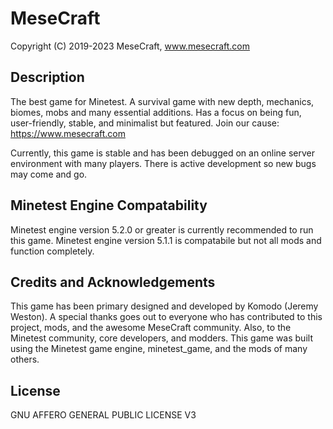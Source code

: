 MeseCraft
==========================
Copyright (C) 2019-2023 MeseCraft, www.mesecraft.com

Description
-------------------------
The best game for Minetest. A survival game with new depth, mechanics, biomes, mobs and many essential additions. Has a focus on being fun, user-friendly, stable, and minimalist but featured. Join our cause: https://www.mesecraft.com

Currently, this game is stable and has been debugged on an online server environment with many players. There is active development so new bugs may come and go.

Minetest Engine Compatability
--------------------------
Minetest engine version 5.2.0 or greater is currently recommended to run this game.
Minetest engine version 5.1.1 is compatabile but not all mods and function completely.

Credits and Acknowledgements
-------------------------
This game has been primary designed and developed by Komodo (Jeremy Weston). A special thanks goes out to everyone who has contributed to this project, mods, and the awesome MeseCraft community. Also, to the Minetest community, core developers, and modders. This game was built using the Minetest game engine, minetest_game, and the mods of many others.

License
--------------------------
GNU AFFERO GENERAL PUBLIC LICENSE V3
